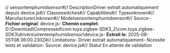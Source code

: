 // sensortemphumidsensor#// DescriptionDriver extrait automatiquement depuis device.js#// Classeswitches#// Capabilities#// Typeunknown#// ManufacturerUnknown#// Modelsensortemphumidsensor#// Source- **Fichier original**: device.js- **Chemin complet**: D:\Download\Compressed\com.tuya.zigbee-SDK3_2\com.tuya.zigbee-SDK3\drivers\sirentemphumidsensor\device.js- **Extrait le**: 2025-08-05T08:36:00.230Z#// Limitations- Driver extrait automatiquement- Ncessite tests et validation- Source: device.js#// Statut En attente de validation